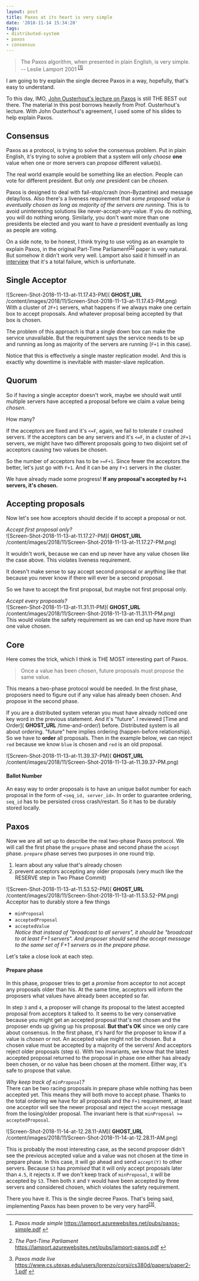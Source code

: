 ```yaml
---
layout: post
title: Paxos at its heart is very simple
date: '2018-11-14 15:34:20'
tags:
- distributed-system
- paxos
- consensus
---
```


> The Paxos algorithm, when presented in plain English, is very simple. -- Leslie Lamport 2001 <sup class="footnote-ref"><a href="#fn1" id="fnref1">[1]</a></sup>

I am going to try explain the single decree Paxos in a way, hopefully, that's easy to understand.

To this day, IMO, [John Ousterhout's lecture on Paxos](https://www.youtube.com/watch?v=JEpsBg0AO6o&t=) is still THE BEST out there. The material in this post borrows heavily from Prof. Ousterhout's lecture. With John Ousterhout's agreement, I used some of his slides to help explain Paxos.

## Consensus

Paxos as a protocol, is trying to solve the consensus problem. Put in plain English, it's trying to solve a problem that a system will only _choose_ **one** value when one or more servers can _propose_ different value(s).

The real world example would be something like an election. People can vote for different president. But only _one_ president can be _chosen_.

Paxos is designed to deal with fail-stop/crash (non-Byzantine) and message delay/loss. Also there's a liveness requirement that _some proposed value is eventually chosen as long as majority of the servers are running_. This is to avoid uninteresting solutions like never-accept-any-value. If you do nothing, you will do nothing wrong. Similarly, you don't want more than one presidents be elected and you want to have _a_ president eventually as long as people are voting.

On a side note, to be honest, I think trying to use voting as an example to explain Paxos, in the original Part-Time Parliament<sup class="footnote-ref"><a href="#fn2" id="fnref2">[2]</a></sup> paper is very natural. But somehow it didn't work very well. Lamport also said it himself in an [interview](https://softwareengineeringdaily.com/2016/02/26/distributed-systems-with-leslie-lamport/) that it's a total failure, which is unfortunate.

## Single Acceptor

![Screen-Shot-2018-11-13-at-11.17.43-PM]( __GHOST_URL__ /content/images/2018/11/Screen-Shot-2018-11-13-at-11.17.43-PM.png)  
With a cluster of `2F+1` servers, what happens if we always make one certain box to accept proposals. And whatever proposal being accepted by that box is chosen.

The problem of this approach is that a single down box can make the service unavailable. But the requirement says the service needs to be up and running as long as majority of the servers are running (`F+1` in this case).

Notice that this is effectively a single master replication model. And this is exactly why downtime is inevitable with master-slave replication.

## Quorum

So if having a single acceptor doesn't work, maybe we should wait until multiple servers have accepted a proposal before we claim a value being _chosen_.

How many?

If the acceptors are fixed and it's `<=F`, again, we fail to tolerate `F` crashed servers. If the acceptors can be any servers and it's `<=F`, in a cluster of `2F+1` servers, we might have two different proposals going to two disjoint set of acceptors causing two values be chosen.

So the number of acceptors has to be `>=F+1`. Since fewer the acceptors the better, let's just go with `F+1`. And it can be any `F+1` servers in the cluster.

We have already made some progress! **If any proposal's accepted by `F+1` servers, it's chosen.**

## Accepting proposals

Now let's see how acceptors should decide if to accept a proposal or not.

_Accept first proposal only?_  
 ![Screen-Shot-2018-11-13-at-11.17.27-PM]( __GHOST_URL__ /content/images/2018/11/Screen-Shot-2018-11-13-at-11.17.27-PM.png)

It wouldn't work, because we can end up never have any value chosen like the case above. This violates liveness requirement.

It doesn't make sense to say accept second proposal or anything like that because you never know if there will ever be a second proposal.

So we have to accept the first proposal, but maybe not first proposal only.

_Accept every proposals?_  
 ![Screen-Shot-2018-11-13-at-11.31.11-PM]( __GHOST_URL__ /content/images/2018/11/Screen-Shot-2018-11-13-at-11.31.11-PM.png)  
This would violate the safety requirement as we can end up have more than one value chosen.

## Core

Here comes the trick, which I think is THE MOST interesting part of Paxos.

> Once a value has been chosen, future proposals must propose the same value.

This means a two-phase protocol would be needed. In the first phase, proposers need to figure out if any value has already been chosen. And propose in the second phase.

If you are a distributed system veteran you must have already noticed one key word in the previous statement. And it's "future". I reviewed [Time and Order]( __GHOST_URL__ /time-and-order/) before. Distributed system is all about ordering. "future" here implies ordering (happen-before relationship). So we have to **order** all proposals. Then in the example below, we can reject `red` because we know `blue` is chosen and `red` is an old proposal.

![Screen-Shot-2018-11-13-at-11.39.37-PM]( __GHOST_URL__ /content/images/2018/11/Screen-Shot-2018-11-13-at-11.39.37-PM.png)

#### Ballot Number

An easy way to order proposals is to have an unique ballot number for each proposal in the form of `<seq_id, server_id>`. In order to guarantee ordering, `seq_id` has to be persisted cross crash/restart. So it has to be durably stored locally.

## Paxos

Now we are all set up to describe the real two-phase Paxos protocol. We will call the first phase the `prepare` phase and second phase the `accept` phase. `prepare` phase serves two purposes in one round trip.

1. learn about any value that's already chosen
2. prevent acceptors accepting any older proposals (very much like the RESERVE step in Two Phase Commit)

![Screen-Shot-2018-11-13-at-11.53.52-PM]( __GHOST_URL__ /content/images/2018/11/Screen-Shot-2018-11-13-at-11.53.52-PM.png)  
Acceptor has to durably store a few things

- `minProposal`
- `acceptedProposal`
- `acceptedValue`  
_Notice that instead of "broadcast to all servers", it should be "broadcast to at least F+1 servers". And proposer should send the accept message to the same set of F+1 servers as in the prepare phase._

Let's take a close look at each step.

#### Prepare phase

In this phase, proposer tries to get a _promise_ from acceptor to not accept any proposals older than his. At the same time, acceptors will inform the proposers what values have already been accepted so far.

In step `3` and `4`, a proposer will change its proposal to the latest accepted proposal from acceptors it talked to. It seems to be very conservative because you might get an accepted proposal that's not chosen and the proposer ends up giving up his proposal. **But that's OK** since we only care about consensus. In the first phase, it's hard for the proposer to know if a value is _chosen_ or not. An accepted value might not be chosen. But a chosen value must be accepted by a majority of the servers! And acceptors reject older proposals (step `6`). With two invariants, we know that the latest accepted proposal returned to the proposal in phase one either has already been chosen, or no value has been chosen at the moment. Either way, it's safe to propose that value.

_Why keep track of `minProposal`?_  
There can be two racing proposals in prepare phase while nothing has been accepted yet. This means they will both move to accept phase. Thanks to the total ordering we have for all proposals and the `F+1` requirement, at least one acceptor will see the newer proposal and reject the `accept` message from the losing/older proposal. The invariant here is that `minProposal >= acceptedProposal`.

![Screen-Shot-2018-11-14-at-12.28.11-AM]( __GHOST_URL__ /content/images/2018/11/Screen-Shot-2018-11-14-at-12.28.11-AM.png)

This is probably the most interesting case, as the second proposer didn't see the previous accepted value and a value was not chosen at the time in prepare phase. In this case, it will go ahead and send `accept(Y)` to other servers. Because `S3` has _promised_ that it will only accept proposals later than `4.5`, it rejects `X`. If we don't keep track of `minProposal`, `X` will be accepted by `S3`. Then both `X` and `Y` would have been accepted by three servers and considered chosen, which violates the safety requirement.

There you have it. This is the single decree Paxos. That's being said, implementing Paxos has been proven to be very very hard<sup class="footnote-ref"><a href="#fn3" id="fnref3">[3]</a></sup>.

* * *
<section class="footnotes">
<ol class="footnotes-list">
<li id="fn1" class="footnote-item">
<p><em>Paxos made simple</em> <a href="https://lamport.azurewebsites.net/pubs/paxos-simple.pdf">https://lamport.azurewebsites.net/pubs/paxos-simple.pdf</a> <a href="#fnref1" class="footnote-backref">↩︎</a></p>
</li>
<li id="fn2" class="footnote-item">
<p><em>The Part-Time Parliament</em> <a href="https://lamport.azurewebsites.net/pubs/lamport-paxos.pdf">https://lamport.azurewebsites.net/pubs/lamport-paxos.pdf</a> <a href="#fnref2" class="footnote-backref">↩︎</a></p>
</li>
<li id="fn3" class="footnote-item">
<p><em>Paxos made live</em> <a href="https://www.cs.utexas.edu/users/lorenzo/corsi/cs380d/papers/paper2-1.pdf">https://www.cs.utexas.edu/users/lorenzo/corsi/cs380d/papers/paper2-1.pdf</a> <a href="#fnref3" class="footnote-backref">↩︎</a></p>
</li>
</ol>
</section><!--kg-card-end: markdown-->